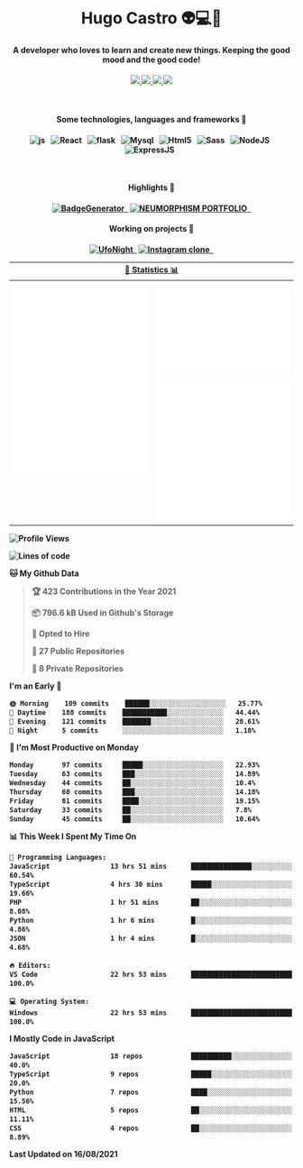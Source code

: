 <h1 align="center">Hugo Castro 👽💻🌌</h1>
<h4 align="center">A developer who loves to learn and create new things. Keeping the good mood and the good code!<h4/>
<p align="center">
		<a href="https://stackoverflow.com/users/11444549/hugo">
		<img src="https://img.shields.io/badge/-Stackoverflow-79db75?style=for-the-badge&logo=Stackoverflow&logoColor=white" />
	</a>
		<a href="https://api.whatsapp.com/send?phone=5532988940411text=Oii, vim pelo github!">
		<img src="https://img.shields.io/badge/WHATSAPP-79db75.svg?&style=for-the-badge&logo=whatsapp&logoColor=white" />
	</a>
		<a href="mailto:hugocastrohc@outlook.com">
		<img src="https://img.shields.io/badge/email-79db75.svg?&style=for-the-badge&logo=protonmail&logoColor=white" />
	<a href="https://open.spotify.com/user/22uat6ppbmvcvyia5me7tdmci">
		<img src="https://img.shields.io/badge/spotify-79db75.svg?&style=for-the-badge&logo=spotify&logoColor=white" />
	</a>
</p>

<br>

<h4 align="center"> Some technologies, languages and frameworks 🚀<h4/>
<p align="center">
	<img src="https://img.shields.io/badge/javascript-79db75.svg?&style=for-the-badge&logo=javascript&logoColor=white" alt="js" />&nbsp;&nbsp;
	<img src="https://img.shields.io/badge/-React-79db75?style=for-the-badge&logo=react&logoColor=white" alt="React" />&nbsp;&nbsp;
	<img src="https://img.shields.io/badge/flask-79db75.svg?&style=for-the-badge&logo=flask&logoColor=white" alt="flask" />&nbsp;&nbsp;
	<img src="https://img.shields.io/badge/mysql-79db75.svg?style=for-the-badge&logo=mysql&logoColor=white" alt="Mysql" />&nbsp;&nbsp;
	<img src="https://img.shields.io/badge/html5-79db75.svg?style=for-the-badge&logo=html5&logoColor=white" alt="Html5" />&nbsp;&nbsp;
	<img src="https://img.shields.io/badge/sass-79db75.svg?style=for-the-badge&logo=sass&logoColor=white" alt="Sass" />&nbsp;&nbsp;
	<img src="https://img.shields.io/badge/node.js-79db75.svg?style=for-the-badge&" alt="NodeJS" />&nbsp;&nbsp;
	<img src="https://img.shields.io/badge/express.js-79db75.svg?style=for-the-badge&" alt="ExpressJS" />&nbsp;&nbsp;
	

</p>

<br>
<h4 align="center"> Highlights 🔆<h4/>
<p align="center">
	  <a text-decoration="none" href="https://pypi.org/project/BadgeGenerator"><img src="https://img.shields.io/badge/BadgeGenerator-79db75.svg?style=for-the-badge&logo=pythonfor-the-badge&logo=django" alt="BadgeGenerator" />&nbsp;&nbsp;<a/>
	<a text-decoration="none" href="https://github.com/HugoCastroBR/Neumorphism_Portfolio"><img src="https://img.shields.io/badge/neumorphism_portfolio-79db75.svg?style=for-the-badge" alt="NEUMORPHISM PORTFOLIO" />&nbsp;&nbsp;<a/>
</p>
<h4 align="center"> Working on projects 🔨<h4/>
	
<p align="center">
	<a text-decoration="none" href="https://github.com/HugoCastroBR/ufonight"><img src="https://img.shields.io/badge/UfoNight-79db75.svg?style=for-the-badge" alt="UfoNight"/>&nbsp;&nbsp;<a/>
		<a text-decoration="none" href="https://github.com/HugoCastroBR/ufonight"><img src="https://img.shields.io/badge/Instagram%20Clone-79db75.svg?style=for-the-badge" alt="Instagram clone"/>&nbsp;&nbsp;<a/>
</p>

<table>
	<tr>
	    <th colspan="2" align="center">
	      <a href="" >🧩 Statistics 📊 </a>
	    </th>
	</tr>
	<tr>
	    <th valign="top" width="600"><img src="https://github.com/HugoCastroBR/HugoCastroBR/blob/master/Isometric.svg"  /></th>
	    <th width="600"><img src="https://github.com/HugoCastroBR/HugoCastroBR/blob/master/metrics.plugin.habits.svg"  />
		<img src="https://github.com/HugoCastroBR/HugoCastroBR/blob/master/metrics.plugin.activity.svg"  />
	    </th>
  	</tr>
	
<table/>

<!--START_SECTION:waka-->
![Profile Views](http://img.shields.io/badge/Profile%20Views-2-blue)

![Lines of code](https://img.shields.io/badge/From%20Hello%20World%20I%27ve%20Written-294737%20lines%20of%20code-blue)

**🐱 My Github Data** 

> 🏆 423 Contributions in the Year 2021
 > 
> 📦 796.6 kB Used in Github's Storage 
 > 
> 💼 Opted to Hire
 > 
> 📜 27 Public Repositories 
 > 
> 🔑 8 Private Repositories  
 > 
**I'm an Early 🐤** 

```text
🌞 Morning    109 commits    ██████░░░░░░░░░░░░░░░░░░░   25.77% 
🌆 Daytime    188 commits    ███████████░░░░░░░░░░░░░░   44.44% 
🌃 Evening    121 commits    ███████░░░░░░░░░░░░░░░░░░   28.61% 
🌙 Night      5 commits      ░░░░░░░░░░░░░░░░░░░░░░░░░   1.18%

```
📅 **I'm Most Productive on Monday** 

```text
Monday       97 commits     █████░░░░░░░░░░░░░░░░░░░░   22.93% 
Tuesday      63 commits     ███░░░░░░░░░░░░░░░░░░░░░░   14.89% 
Wednesday    44 commits     ██░░░░░░░░░░░░░░░░░░░░░░░   10.4% 
Thursday     60 commits     ███░░░░░░░░░░░░░░░░░░░░░░   14.18% 
Friday       81 commits     ████░░░░░░░░░░░░░░░░░░░░░   19.15% 
Saturday     33 commits     ██░░░░░░░░░░░░░░░░░░░░░░░   7.8% 
Sunday       45 commits     ██░░░░░░░░░░░░░░░░░░░░░░░   10.64%

```


📊 **This Week I Spent My Time On** 

```text
💬 Programming Languages: 
JavaScript               13 hrs 51 mins      ███████████████░░░░░░░░░░   60.54% 
TypeScript               4 hrs 30 mins       █████░░░░░░░░░░░░░░░░░░░░   19.66% 
PHP                      1 hr 51 mins        ██░░░░░░░░░░░░░░░░░░░░░░░   8.08% 
Python                   1 hr 6 mins         █░░░░░░░░░░░░░░░░░░░░░░░░   4.86% 
JSON                     1 hr 4 mins         █░░░░░░░░░░░░░░░░░░░░░░░░   4.68%

🔥 Editors: 
VS Code                  22 hrs 53 mins      █████████████████████████   100.0%

💻 Operating System: 
Windows                  22 hrs 53 mins      █████████████████████████   100.0%

```

**I Mostly Code in JavaScript** 

```text
JavaScript               18 repos            ██████████░░░░░░░░░░░░░░░   40.0% 
TypeScript               9 repos             █████░░░░░░░░░░░░░░░░░░░░   20.0% 
Python                   7 repos             ████░░░░░░░░░░░░░░░░░░░░░   15.56% 
HTML                     5 repos             ██░░░░░░░░░░░░░░░░░░░░░░░   11.11% 
CSS                      4 repos             ██░░░░░░░░░░░░░░░░░░░░░░░   8.89%

```



 Last Updated on 16/08/2021
<!--END_SECTION:waka-->



